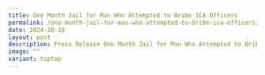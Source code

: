 ```yaml
---
title: One Month Jail for Man Who Attempted to Bribe ICA Officers
permalink: /one-month-jail-for-man-who-attempted-to-bribe-ica-officers/
date: 2024-10-18
layout: post
description: Press Release One Month Jail for Man Who Attempted to Bribe ICA Officers
image: ""
variant: tiptap
---
```

